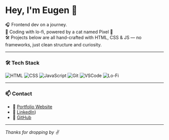 # Hey, I'm Eugen 👋

🎧 Frontend dev on a journey.  
🧠 Coding with lo-fi, powered by a cat named Pixel 🐾  
🛠 Projects below are all hand-crafted with HTML, CSS & JS — no frameworks, just clean structure and curiosity.

---

### 🛠 Tech Stack

![HTML](https://img.shields.io/badge/HTML5-E34F26?style=for-the-badge&logo=html5&logoColor=white)
![CSS](https://img.shields.io/badge/CSS3-1572B6?style=for-the-badge&logo=css3&logoColor=white)
![JavaScript](https://img.shields.io/badge/JavaScript-F7DF1E?style=for-the-badge&logo=javascript&logoColor=black)
![Git](https://img.shields.io/badge/Git-F05032?style=for-the-badge&logo=git&logoColor=white)
![VSCode](https://img.shields.io/badge/VS%20Code-007ACC?style=for-the-badge&logo=visual-studio-code&logoColor=white)
![Lo-Fi](https://img.shields.io/badge/Lo--Fi%20Energy-Relaxed%20AF-orange?style=for-the-badge)

---

### 📫 Contact

- 🔗 [Portfolio Website](https://yougnme.github.io/eugenecoding/)
- 💼 [LinkedIn](https://www.linkedin.com/in/eugen-metzler-820780339/))
- 🐙 [GitHub](https://github.com/YouGNMe)

---

_Thanks for dropping by ✌️_
